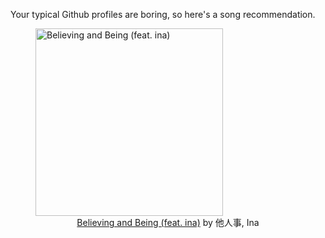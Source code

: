 Your typical Github profiles are boring, so here's a song recommendation.
<figure><img width="300" height="300" src="https://i.scdn.co/image/ab67616d0000b273097ad4bcf6c0d062ec95908f" alt="Believing and Being (feat. ina)" /><figcaption align="center"><a href="https://open.spotify.com/track/3O5xf8zvs03YRSStNRhgfu" target="_blank">Believing and Being (feat. ina)</a> by 他人事, Ina</figcaption></figure>
